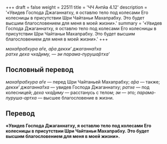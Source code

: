 +++
draft = false
weight = 22511
title = 'ЧЧ Антйа 4.12'
description = '«Увидев Господа Джаганнатху, я оставлю тело под колесами Его колесницы в присутствии Шри Чайтаньи Махапрабху. Это будет высшим благословением для меня в моей жизни».'
summary = '«Увидев Господа Джаганнатху, я оставлю тело под колесами Его колесницы в присутствии Шри Чайтаньи Махапрабху. Это будет высшим благословением для меня в моей жизни».'
+++

_маха̄прабхура а̄ге, а̄ра декхи’ джаганна̄тха  
ратхе деха чха̄д̣иму, — эи парама-пуруша̄ртха’_

## Пословный перевод

_маха̄прабхура_ _а̄ге_ — перед Шри Чайтаньей Махапрабху; _а̄ра_ — также; _декхи’_ _джаганна̄тха_ — увидев Господа Джаганнатху; _ратхе_ — под колесницей; _деха_ _чха̄д̣иму_ — расстанусь с телом; _эи_ — это; _парама_\-_пуруша_\-_артха_ — высшее благословение в жизни.

## Перевод

**«Увидев Господа Джаганнатху, я оставлю тело под колесами Его колесницы в присутствии Шри Чайтаньи Махапрабху. Это будет высшим благословением для меня в моей жизни».**
